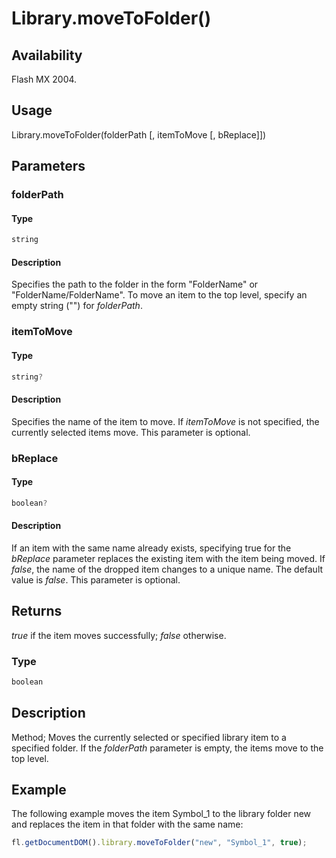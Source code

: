 # Library.moveToFolder()

## Availability

Flash MX 2004.

## Usage

Library.moveToFolder(folderPath [, itemToMove [, bReplace]])

## Parameters

### **folderPath**

#### Type

```typescript
string
```

#### Description

Specifies the path to the folder in the form "FolderName" or "FolderName/FolderName". To move an item to the top level, specify an empty string ("") for *folderPath*.

### **itemToMove**

#### Type

```typescript
string?
```

#### Description

Specifies the name of the item to move. If *itemToMove* is not specified, the currently selected items move. This parameter is optional.

### **bReplace**

#### Type

```typescript
boolean?
```

#### Description

If an item with the same name already exists, specifying true for the *bReplace* parameter replaces the existing item with the item being moved. If *false*, the name of the dropped item changes to a unique name. The default value is *false*. This parameter is optional.

## Returns

*true* if the item moves successfully; *false* otherwise.

### Type

```typescript
boolean
```

## Description

Method; Moves the currently selected or specified library item to a specified folder. If the *folderPath* parameter is empty, the items move to the top level.

## Example

The following example moves the item Symbol_1 to the library folder new and replaces the item in that folder with the same name:

```javascript
fl.getDocumentDOM().library.moveToFolder("new", "Symbol_1", true);
```
